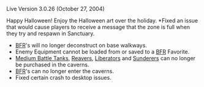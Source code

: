Live Version 3.0.26 (October 27, 2004)

Happy Halloween! Enjoy the Halloween art over the holiday. \*Fixed an issue that
would cause players to receive a message that the zone is full when they try and
respawn in Sanctuary.

- [BFR](../vehicles/BattleFrame_Robotics.md)'s will no longer deconstruct on
  base walkways.
- Enemy Equipment cannot be loaded from or saved to a
  [BFR](../vehicles/BattleFrame_Robotics.md) Favorite.
- [Medium Battle Tanks](../items/Medium_Battle_Tank.md),
  [Reavers](../vehicles/Reaver.md), [Liberators](../vehicles/Liberator.md) and
  [Sunderers](../vehicles/Sunderer.md) can no longer be purchased in the
  caverns.
- [BFR](../vehicles/BattleFrame_Robotics.md)'s can no longer enter the caverns.
- Fixed certain crash to desktop issues.

<!--[category:Patches](category:Patches.md)-->
